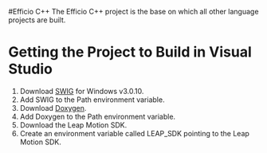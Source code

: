 #Efficio C++
The Efficio C++ project is the base on which all other language projects are built.

Getting the Project to Build in Visual Studio
=============================================

1. Download [SWIG](http://swig.org/download) for Windows v3.0.10.
1. Add SWIG to the Path environment variable.
1. Download [Doxygen](http://doxygen.org).
1. Add Doxygen to the Path environment variable.
1. Download the Leap Motion SDK.
1. Create an environment variable called LEAP_SDK pointing to the Leap Motion SDK.